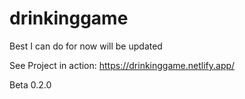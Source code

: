 # drinkinggame
Best I can do for now will be updated

See Project in action: https://drinkinggame.netlify.app/

Beta 0.2.0

